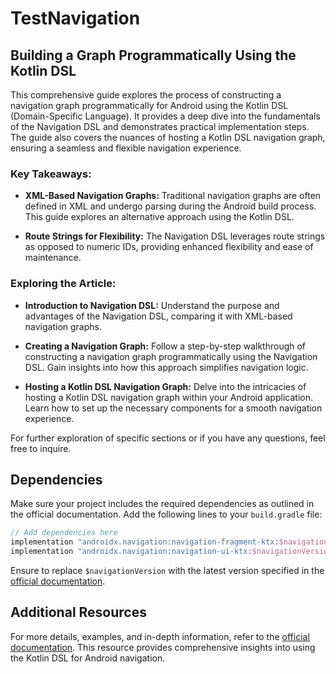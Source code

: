 # TestNavigation

## Building a Graph Programmatically Using the Kotlin DSL

This comprehensive guide explores the process of constructing a navigation graph programmatically for Android using the Kotlin DSL (Domain-Specific Language). It provides a deep dive into the fundamentals of the Navigation DSL and demonstrates practical implementation steps. The guide also covers the nuances of hosting a Kotlin DSL navigation graph, ensuring a seamless and flexible navigation experience.

### Key Takeaways:

- **XML-Based Navigation Graphs:** Traditional navigation graphs are often defined in XML and undergo parsing during the Android build process. This guide explores an alternative approach using the Kotlin DSL.

- **Route Strings for Flexibility:** The Navigation DSL leverages route strings as opposed to numeric IDs, providing enhanced flexibility and ease of maintenance.

### Exploring the Article:

- **Introduction to Navigation DSL:** Understand the purpose and advantages of the Navigation DSL, comparing it with XML-based navigation graphs.

- **Creating a Navigation Graph:** Follow a step-by-step walkthrough of constructing a navigation graph programmatically using the Navigation DSL. Gain insights into how this approach simplifies navigation logic.

- **Hosting a Kotlin DSL Navigation Graph:** Delve into the intricacies of hosting a Kotlin DSL navigation graph within your Android application. Learn how to set up the necessary components for a smooth navigation experience.

For further exploration of specific sections or if you have any questions, feel free to inquire.

## Dependencies

Make sure your project includes the required dependencies as outlined in the official documentation. Add the following lines to your `build.gradle` file:

```gradle
// Add dependencies here
implementation "androidx.navigation:navigation-fragment-ktx:$navigationVersion"
implementation "androidx.navigation:navigation-ui-ktx:$navigationVersion"
```

Ensure to replace `$navigationVersion` with the latest version specified in the [official documentation](https://developer.android.com/guide/navigation/design/kotlin-dsl).

## Additional Resources

For more details, examples, and in-depth information, refer to the [official documentation](https://developer.android.com/guide/navigation/design/kotlin-dsl). This resource provides comprehensive insights into using the Kotlin DSL for Android navigation.
